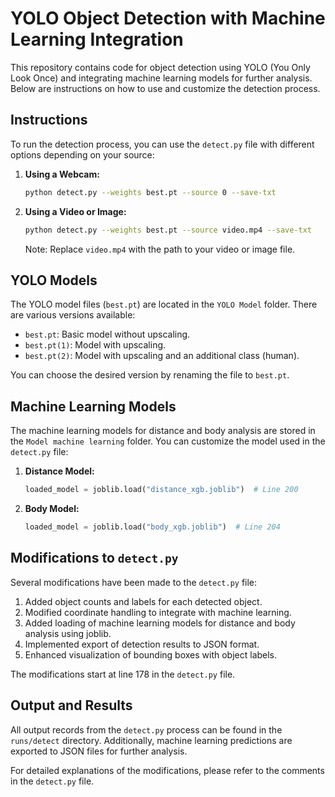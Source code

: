 # YOLO Object Detection with Machine Learning Integration

This repository contains code for object detection using YOLO (You Only Look Once) and integrating machine learning models for further analysis. Below are instructions on how to use and customize the detection process.

## Instructions

To run the detection process, you can use the `detect.py` file with different options depending on your source:

1. **Using a Webcam:**
    ```bash
    python detect.py --weights best.pt --source 0 --save-txt 
    ```

2. **Using a Video or Image:**
    ```bash
    python detect.py --weights best.pt --source video.mp4 --save-txt
    ```

    Note: Replace `video.mp4` with the path to your video or image file.

## YOLO Models

The YOLO model files (`best.pt`) are located in the `YOLO Model` folder. There are various versions available:

- `best.pt`: Basic model without upscaling.
- `best.pt(1)`: Model with upscaling.
- `best.pt(2)`: Model with upscaling and an additional class (human).

You can choose the desired version by renaming the file to `best.pt`.

## Machine Learning Models

The machine learning models for distance and body analysis are stored in the `Model machine learning` folder. You can customize the model used in the `detect.py` file:

1. **Distance Model:**
    ```python
    loaded_model = joblib.load("distance_xgb.joblib")  # Line 200
    ```

2. **Body Model:**
    ```python
    loaded_model = joblib.load("body_xgb.joblib")  # Line 204
    ```

## Modifications to `detect.py`

Several modifications have been made to the `detect.py` file:

1. Added object counts and labels for each detected object.
2. Modified coordinate handling to integrate with machine learning.
3. Added loading of machine learning models for distance and body analysis using joblib.
4. Implemented export of detection results to JSON format.
5. Enhanced visualization of bounding boxes with object labels.

The modifications start at line 178 in the `detect.py` file.

## Output and Results

All output records from the `detect.py` process can be found in the `runs/detect` directory. Additionally, machine learning predictions are exported to JSON files for further analysis.

For detailed explanations of the modifications, please refer to the comments in the `detect.py` file.

